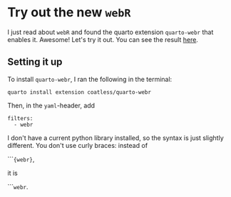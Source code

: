 # Try out the new `webR`

I just read about `webR` and found the quarto extension `quarto-webr` that enables it.
Awesome!
Let's try it out.
You can see the result [here](https://szeller42.github.io/try-webr/example.html).

## Setting it up

To install `quarto-webr`, I ran the following in the terminal:

    quarto install extension coatless/quarto-webr

Then, in the `yaml`-header, add

    filters:
      - webr

I don't have a current python library installed, so the syntax is just slightly different.
You don't use curly braces: instead of

\`\`\``{webr}`,

it is

\`\`\``webr`.
